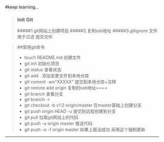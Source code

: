 #keep learning...
>### init Git
> #####1.git网站上创建项目
> #####2.复制ssh地址
> #####3.gitignore 文件用于过滤 提交文件

> ##常用git命令
>* touch README.md 创建文件
>* git init 初始化项目
>* git status 查看状态
>* git add . 添加变更文件到本地仓库
>* git commit -am"XXXXX" 提交到本地仓库+注释
>* git remote add origin 复制的ssh地址====
>* git branch 查看分支
>* git branch -r
>* git checkout -b v1.0 origin/master 在master基础上创建分支
>* git push origin HEAD -u 提交到远程创建到分支   
>* git pull 拉取git网站上的代码
>* git push -u origin master 推送代码
>* git push -u -f origin master 如果上面没成功 采用这个强制更新

------------------------------------------------
